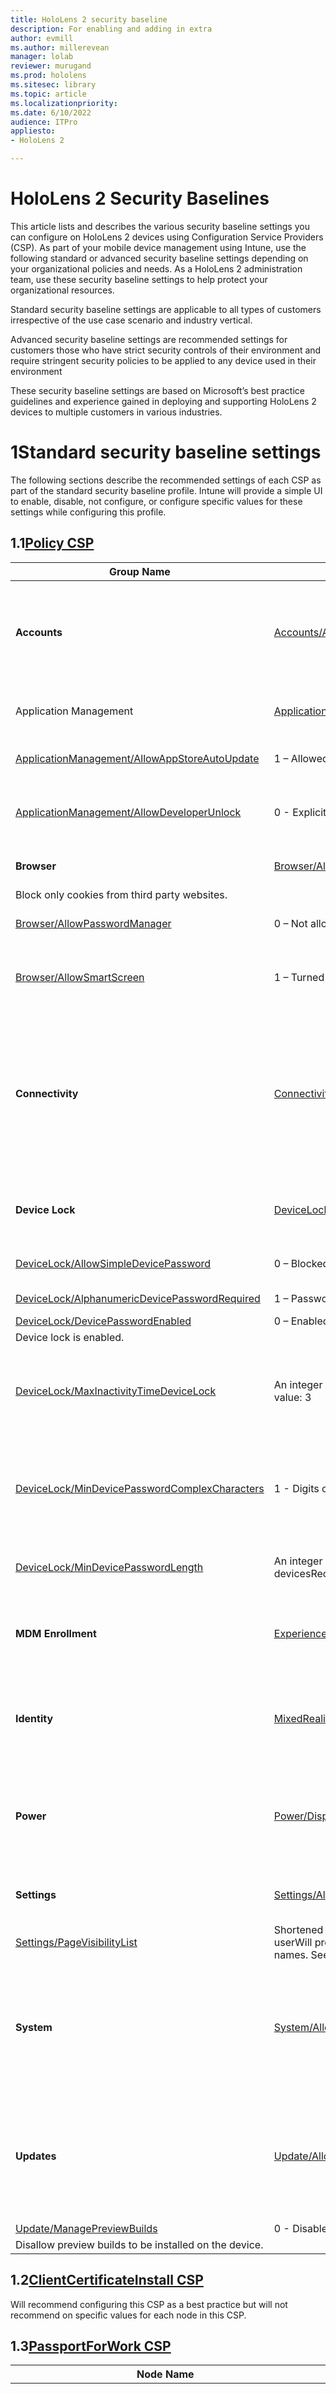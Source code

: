 ```yaml
---
title: HoloLens 2 security baseline
description: For enabling and adding in extra 
author: evmill
ms.author: millerevean
manager: lolab
reviewer: murugand
ms.prod: hololens
ms.sitesec: library
ms.topic: article
ms.localizationpriority:
ms.date: 6/10/2022
audience: ITPro
appliesto:
- HoloLens 2

---
```


# HoloLens 2 Security Baselines

This article lists and describes the various security baseline settings you can configure on HoloLens 2 devices using Configuration Service Providers (CSP). As part of your mobile device management using Intune, use the following standard or advanced security baseline settings depending on your organizational policies and needs. As a HoloLens 2 administration team, use these security baseline settings to help protect your organizational resources.

Standard security baseline settings are applicable to all types of customers irrespective of the use case scenario and industry vertical.

Advanced security baseline settings are recommended settings for customers those who have strict security controls of their environment and require stringent security policies to be applied to any device used in their environment

These security baseline settings are based on Microsoft’s best practice guidelines and experience gained in deploying and supporting HoloLens 2 devices to multiple customers in various industries.









# 1Standard security baseline settings

The following sections describe the recommended settings of each CSP as part of the standard security baseline profile. Intune will provide a simple UI to enable, disable, not configure, or configure specific values for these settings while configuring this profile.

## 1.1[Policy CSP](https://docs.microsoft.com/en-us/windows/client-management/mdm/policies-in-policy-csp-supported-by-hololens2)

| **Group Name** | **Policy Name** | **Value** | **Description** |
| --- | --- | --- | --- |
| **Accounts** | [Accounts/AllowMicrosoftAccountConnection](https://docs.microsoft.com/en-us/windows/client-management/mdm/policy-csp-accounts#accounts-allowmicrosoftaccountconnection) | 0 – Not Allowed | Restrict the user to use an MSA account for non-email related connection authentication and services. |
| Application Management | [ApplicationManagement/AllowAllTrustedApps](https://docs.microsoft.com/en-us/windows/client-management/mdm/policy-csp-applicationmanagement#applicationmanagement-allowalltrustedapps) | 0 - Explicit deny | Explicitly deny non Microsoft Store apps. |
| [ApplicationManagement/AllowAppStoreAutoUpdate](https://docs.microsoft.com/en-us/windows/client-management/mdm/policy-csp-applicationmanagement#applicationmanagement-allowappstoreautoupdate) | 1 – Allowed | Allow automatic update of apps from Microsoft Store. |
| [ApplicationManagement/AllowDeveloperUnlock](https://docs.microsoft.com/en-us/windows/client-management/mdm/policy-csp-applicationmanagement#applicationmanagement-allowdeveloperunlock) | 0 - Explicit deny | Restrict the user to unlock developer mode, which allows the user to install apps on the device from an IDE. |
| **Browser** | [Browser/AllowCookies](https://docs.microsoft.com/en-us/windows/client-management/mdm/policy-csp-browser#browser-allowcookies) | 1 – Block only cookies from third party websites
 | Block only cookies from third party websites. |
| [Browser/AllowPasswordManager](https://docs.microsoft.com/en-us/windows/client-management/mdm/policy-csp-browser#browser-allowpasswordmanager) | 0 – Not allowed | Disallow Microsoft Edge to use the password manager. |
| [Browser/AllowSmartScreen](https://docs.microsoft.com/en-us/windows/client-management/mdm/policy-csp-browser#browser-allowsmartscreen) | 1 – Turned on | Enabling this policy turns on Windows Defender SmartScreen and prevent users from turning it off. |
| **Connectivity** | [Connectivity/AllowUSBConnection](https://docs.microsoft.com/en-us/windows/client-management/mdm/policy-csp-connectivity#connectivity-allowusbconnection) | 0 – Not allowed | Disables USB connection between the device and a computer to sync files with the device or to use developer tools to deploy or debug applications. |
| **Device Lock** | [DeviceLock/AllowIdleReturnWithoutPassword](https://docs.microsoft.com/en-us/windows/client-management/mdm/policy-csp-devicelock#devicelock-allowidlereturnwithoutpassword) | 0 – Not allowed | Disallow return from idle without PIN or password. |
| [DeviceLock/AllowSimpleDevicePassword](https://docs.microsoft.com/en-us/windows/client-management/mdm/policy-csp-devicelock#devicelock-allowsimpledevicepassword) | 0 – Blocked | Block PINs or passwords such as &quot;1111&quot; or &quot;1234&quot;. |
| [DeviceLock/AlphanumericDevicePasswordRequired](https://docs.microsoft.com/en-us/windows/client-management/mdm/policy-csp-devicelock#devicelock-alphanumericdevicepasswordrequired) | 1 – Password or Numeric PIN required | Require password or alphanumeric PIN. |
| [DeviceLock/DevicePasswordEnabled](https://docs.microsoft.com/en-us/windows/client-management/mdm/policy-csp-devicelock#devicelock-devicepasswordenabled) | 0 – Enabled
 | Device lock is enabled. |
| [DeviceLock/MaxInactivityTimeDeviceLock](https://docs.microsoft.com/en-us/windows/client-management/mdm/policy-csp-devicelock#devicelock-maxinactivitytimedevicelock) | An integer X where 0 \&lt;= X \&lt;= 999Recommended value: 3 | Specifies the maximum amount of time (in minutes) allowed after the device is idle that will cause the device to become PIN or password locked. |
| [DeviceLock/MinDevicePasswordComplexCharacters](https://docs.microsoft.com/en-us/windows/client-management/mdm/policy-csp-devicelock#devicelock-mindevicepasswordcomplexcharacters) | 1 - Digits only | The number of complex element types (uppercase and lowercase letters, numbers, and punctuation) required for a strong PIN or password. |
| [DeviceLock/MinDevicePasswordLength](https://docs.microsoft.com/en-us/windows/client-management/mdm/policy-csp-devicelock#devicelock-mindevicepasswordlength) | An integer X where 4 \&lt;= X \&lt;= 16 for client devicesRecommended value: 8 | Specifies the minimum number or characters required in the PIN or password. |
| **MDM Enrollment** | [Experience/AllowManualMDMUnenrollment](https://docs.microsoft.com/en-us/windows/client-management/mdm/policy-csp-experience#experience-allowmanualmdmunenrollment) | 0 – Not allowed | Disallow the user to delete the workplace account using the workplace control panel. |
| **Identity** | [MixedReality/AADGroupMembershipCacheValidityInDays](https://docs.microsoft.com/en-us/windows/client-management/mdm/policy-csp-mixedreality#mixedreality-aadgroupmembershipcachevalidityindays) | Number of days the cache to be validRecommended value: 7 days | Number of days the Azure AD group membership cache should be valid. |
| **Power** | [Power/DisplayOffTimeoutPluggedIn](https://docs.microsoft.com/en-us/windows/client-management/mdm/policy-csp-power#power-displayofftimeoutpluggedin) | Idle time in number of secondsRecommended value: 60 secs | Allows you to specify the period of inactivity before Windows turns off the display. |
| **Settings** | [Settings/AllowVPN](https://docs.microsoft.com/en-us/windows/client-management/mdm/policy-csp-settings#settings-allowvpn) | 0 – Not allowed | Disallow the user to change VPN settings. |
| [Settings/PageVisibilityList](https://docs.microsoft.com/en-us/windows/client-management/mdm/policy-csp-settings#settings-pagevisibilitylist) | Shortened name of the pages that are visible to the userWill provide a UI to select or unselect the page names. See comments for recommended pages to hide.  | Allow only listed pages to be displayed to the user in Settings app. |
| **System** | [System/AllowStorageCard](https://docs.microsoft.com/en-us/windows/client-management/mdm/policy-csp-system#system-allowstoragecard) | 0 – Not allowed | SD card use is not allowed and USB drives are disabled. This setting does not prevent programmatic access to the storage card. |
| **Updates** | [Update/AllowUpdateService](https://docs.microsoft.com/en-us/windows/client-management/mdm/policy-csp-update#update-allowupdateservice)  | 1 – Allowed  | Allow access to Microsoft Update, Windows Server Update Services (WSUS), or Microsoft Store.  |
| [Update/ManagePreviewBuilds](https://docs.microsoft.com/en-us/windows/client-management/mdm/policy-csp-update#update-managepreviewbuilds) | 0 - Disable Preview builds
 | Disallow preview builds to be installed on the device. |

## 1.2[ClientCertificateInstall CSP](https://docs.microsoft.com/en-us/windows/client-management/mdm/clientcertificateinstall-csp)

Will recommend configuring this CSP as a best practice but will not recommend on specific values for each node in this CSP.

## 1.3[PassportForWork CSP](https://docs.microsoft.com/en-us/windows/client-management/mdm/passportforwork-csp)

| **Node Name** | **Value** | **Description** |
| --- | --- | --- |
| Tenant ID | _Tenant ID_ | A globally unique identifier (GUID), without curly braces ( { , } ), that is used as part of Windows Hello for Business provisioning and management. |
| _Tenant ID_/Policies/UsePassportForWork | True | Sets Windows Hello for Business as a method for signing into Windows. |
| _Tenant ID_/Policies/RequireSecurityDevice | True | Requires a Trusted Platform Module (TPM) for Windows Hello for Business. |
| _Tenant ID_/Policies/ExcludeSecurityDevices/TPM12 | False | TPM revision 1.2 modules will be allowed to be used with Windows Hello for Business. |
| _Tenant ID_/Policies/EnablePinRecovery | False | PIN recovery secret will not be created or stored. |
| _Tenant ID_/Policies/UseCertificateForOnPremAuth | False | PIN will be provisioned when the user logs in, without waiting for a certificate payload. |
| _Tenant ID_/Policies/PINComplexity/MinimumPINLength | 6 | PIN length must be greater than or equal to this number. |
| _TenantId_/Policies/PINComplexity/MaximumPINLength | 6 | PIN length must be less than or equal to this number. |
| _TenantId_/Policies/PINComplexity/UppercaseLetters | 2 | Digits are required and all other character sets are not allowed. |
| _TenantId_/Policies/PINComplexity/LowercaseLetters | 2 | Digits are required and all other character sets are not allowed. |
| _TenantId_/Policies/PINComplexity/SpecialCharacters | 2 | Does not allow the use of special characters in PIN. |
| _TenantId_/Policies/PINComplexity/Digits | 0 | Allows the use of digits in PIN. |
| _TenantId_/Policies/PINComplexity/History | 10 | Number of past PINs that can be associated to a user account that can&#39;t be reused. |
| _TenantId_/Policies/PINComplexity/Expiration | 90 | Period of time (in days) that a PIN can be used before the system requires the user to change it. |
| _TenantId_/Policies/UseHelloCertificatesAsSmartCardCertificates | False | Applications do not use Windows Hello for Business certificates as smart card certificates, and biometric factors are available when a user is asked to authorize the use of the certificate&#39;s private key. |

## 1.4[RootCATrustedCertificates CSP](https://docs.microsoft.com/en-us/windows/client-management/mdm/rootcacertificates-csp)

Will recommend configuring **Root, CA, TrustedPublisher and TrustedPeople** nodes in this CSP as a best practice but will not recommend on specific values for each node in this CSP.

## 1.5[TenantLockdown CSP](https://docs.microsoft.com/en-us/windows/client-management/mdm/tenantlockdown-csp)

| **Node Name** | **Value** | **Description** |
| --- | --- | --- |
| RequireNetworkInOOBE | True | When the device goes through OOBE at first logon or after a reset, the user is required to choose a network before proceeding. There is no &quot;skip for now&quot; option. This ensures that the device remains bound to the tenant in case of accidental or intentional resets or wipes. |

## 1.6[VPNv2 CSP](https://docs.microsoft.com/en-us/windows/client-management/mdm/vpnv2-csp)

Will recommend configuring VPN profiles as a best practice but will not recommend on specific values for each node in this CSP. Most of the settings are related to the customer environment.

## 1.7[WiFi CSP](https://docs.microsoft.com/en-us/windows/client-management/mdm/wifi-csp)

Will recommend configuring WiFi profiles as a best practice but will not recommend on specific values for each node in this CSP. Most of the settings are related to the customer environment.

# 2Advanced security baseline settings

The following sections describe the recommended settings of each CSP as part of the advanced security baseline profile. Intune will provide a simple UI to enable, disable, not configure, or configure specific values for these settings while configuring this profile.

## 2.1[Policy CSP](https://docs.microsoft.com/en-us/windows/client-management/mdm/policies-in-policy-csp-supported-by-hololens2)

| **Group Name** | **Policy Name** | **Value** | **Description** |
| --- | --- | --- | --- |
| **Accounts** | [Accounts/AllowMicrosoftAccountConnection](https://docs.microsoft.com/en-us/windows/client-management/mdm/policy-csp-accounts#accounts-allowmicrosoftaccountconnection) | 0 – Not Allowed | Restrict the user to use an MSA account for non-email related connection authentication and services. |
| **Application Management** | [ApplicationManagement/AllowAllTrustedApps](https://docs.microsoft.com/en-us/windows/client-management/mdm/policy-csp-applicationmanagement#applicationmanagement-allowalltrustedapps) | 0 - Explicit deny | Explicitly deny non Microsoft Store apps. |
| [ApplicationManagement/AllowAppStoreAutoUpdate](https://docs.microsoft.com/en-us/windows/client-management/mdm/policy-csp-applicationmanagement#applicationmanagement-allowappstoreautoupdate) | 1 – Allowed | Allow automatic update of apps from Microsoft Store. |
| [ApplicationManagement/AllowDeveloperUnlock](https://docs.microsoft.com/en-us/windows/client-management/mdm/policy-csp-applicationmanagement#applicationmanagement-allowdeveloperunlock) | 0 - Explicit deny | Restrict the user to unlock developer mode, which allows the user to install apps on the device from an IDE. |
| **Authentication** | [Authentication/AllowFastReconnect](https://docs.microsoft.com/en-us/windows/client-management/mdm/policy-csp-authentication#authentication-allowfastreconnect) | 0 – Not allowed | Disallow EAP Fast Reconnect from being attempted for EAP Method TLS. |
| **Bluetooth** | [Bluetooth/AllowDiscoverableMode](https://docs.microsoft.com/en-us/windows/client-management/mdm/policy-csp-bluetooth#bluetooth-allowdiscoverablemode) | 0 – Not allowed | Other devices will not be able to detect this device. |
| **Browser** | [Browser/AllowAutofill](https://docs.microsoft.com/en-us/windows/client-management/mdm/policy-csp-browser#browser-allowautofill) | 0 – Prevented/not allowed | Prevent users using Autofill feature to populate the form fields in Microsoft Edge automatically. |
| [Browser/AllowCookies](https://docs.microsoft.com/en-us/windows/client-management/mdm/policy-csp-browser#browser-allowcookies) | 1 – Block only cookies from third party websites | Block only cookies from third party websites. |
| [Browser/AllowDoNotTrack](https://docs.microsoft.com/en-us/windows/client-management/mdm/policy-csp-browser#browser-allowdonottrack) | 0 - Never send tracking information | Never send tracking information. |
| [Browser/AllowPasswordManager](https://docs.microsoft.com/en-us/windows/client-management/mdm/policy-csp-browser#browser-allowpasswordmanager) | 0 – Not allowed | Disallow Microsoft Edge to use the password manager. |
| [Browser/AllowPopups](https://docs.microsoft.com/en-us/windows/client-management/mdm/policy-csp-browser#browser-allowpopups) | 1 – Turn on Pop-up Blocker | Turn on Pop-up Blocker stopping pop-up windows from opening. |
| [Browser/AllowSearchSuggestionsinAddressBar](https://docs.microsoft.com/en-us/windows/client-management/mdm/policy-csp-browser#browser-allowsearchsuggestionsinaddressbar) | 0 – Prevented/not allowed | Hide search suggestions in the Address bar of Microsoft Edge. |
| [Browser/AllowSmartScreen](https://docs.microsoft.com/en-us/windows/client-management/mdm/policy-csp-browser#browser-allowsmartscreen) | 1 – Turned on | Enabling this policy turns on Windows Defender SmartScreen and prevent users from turning it off. |
| **Connectivity** | [Connectivity/AllowBluetooth](https://docs.microsoft.com/en-us/windows/client-management/mdm/policy-csp-connectivity#connectivity-allowbluetooth) | 0 – Disallow Bluetooth | Bluetooth control panel will be grayed out and the user will not be able to turn Bluetooth on. |
| [Connectivity/AllowUSBConnection](https://docs.microsoft.com/en-us/windows/client-management/mdm/policy-csp-connectivity#connectivity-allowusbconnection) | 0 – Not allowed | Disables USB connection between the device and a computer to sync files with the device or to use developer tools to deploy or debug applications. |
| **Device Lock** | [DeviceLock/AllowIdleReturnWithoutPassword](https://docs.microsoft.com/en-us/windows/client-management/mdm/policy-csp-devicelock#devicelock-allowidlereturnwithoutpassword) | 0 – Not allowed | Disallow return from idle without PIN or password. |
| [DeviceLock/AllowSimpleDevicePassword](https://docs.microsoft.com/en-us/windows/client-management/mdm/policy-csp-devicelock#devicelock-allowsimpledevicepassword) | 0 – Blocked | Block PINs or passwords such as &quot;1111&quot; or &quot;1234&quot;. |
| [DeviceLock/AlphanumericDevicePasswordRequired](https://docs.microsoft.com/en-us/windows/client-management/mdm/policy-csp-devicelock#devicelock-alphanumericdevicepasswordrequired) | 0 – Password or Alphanumeric PIN required | Require password or alphanumeric PIN. |
| [DeviceLock/DevicePasswordEnabled](https://docs.microsoft.com/en-us/windows/client-management/mdm/policy-csp-devicelock#devicelock-devicepasswordenabled) | 0 – Enabled
 | Device lock is enabled. |
| [~~DeviceLock/DevicePasswordExpiration~~](https://docs.microsoft.com/en-us/windows/client-management/mdm/policy-csp-devicelock#devicelock-devicepasswordexpiration) | ~~An integer X where 0 \&lt;= X \&lt;= 730~~ | ~~Specifies when the password expires (in days).~~ |
| [DeviceLock/DevicePasswordHistory](https://docs.microsoft.com/en-us/windows/client-management/mdm/policy-csp-devicelock#devicelock-devicepasswordhistory) | An integer X where 0 \&lt;= X \&lt;= 50Recommended value: 15 | Specifies how many passwords can be stored in the history that can&#39;t be used. |
| [DeviceLock/MaxDevicePasswordFailedAttempts](https://docs.microsoft.com/en-us/windows/client-management/mdm/policy-csp-devicelock#devicelock-maxdevicepasswordfailedattempts) | An integer X where 4 \&lt;= X \&lt;= 16 for client devicesRecommended value: 10 | The number of authentication failures allowed before the device will be wiped. |
| [DeviceLock/MaxInactivityTimeDeviceLock](https://docs.microsoft.com/en-us/windows/client-management/mdm/policy-csp-devicelock#devicelock-maxinactivitytimedevicelock) | An integer X where 0 \&lt;= X \&lt;= 999Recommended value: 3 | Specifies the maximum amount of time (in minutes) allowed after the device is idle that will cause the device to become PIN or password locked. |
| [DeviceLock/MinDevicePasswordComplexCharacters](https://docs.microsoft.com/en-us/windows/client-management/mdm/policy-csp-devicelock#devicelock-mindevicepasswordcomplexcharacters) | 3 - Digits, lowercase letters, and uppercase letters are required | The number of complex element types (uppercase and lowercase letters, numbers, and punctuation) required for a strong PIN or password. |
| [DeviceLock/MinDevicePasswordLength](https://docs.microsoft.com/en-us/windows/client-management/mdm/policy-csp-devicelock#devicelock-mindevicepasswordlength) | An integer X where 4 \&lt;= X \&lt;= 16 for client devicesRecommended value: 12 | Specifies the minimum number or characters required in the PIN or password. |
| **MDM Enrollment** | [Experience/AllowManualMDMUnenrollment](https://docs.microsoft.com/en-us/windows/client-management/mdm/policy-csp-experience#experience-allowmanualmdmunenrollment) | 0 – Not allowed | Disallow the user to delete the workplace account using the workplace control panel. |
| **Identity** | [MixedReality/AADGroupMembershipCacheValidityInDays](https://docs.microsoft.com/en-us/windows/client-management/mdm/policy-csp-mixedreality#mixedreality-aadgroupmembershipcachevalidityindays) | Number of days the cache to be validRecommended value: 7 days | Number of days the Azure AD group membership cache should be valid. |
| **Power** | [Power/DisplayOffTimeoutPluggedIn](https://docs.microsoft.com/en-us/windows/client-management/mdm/policy-csp-power#power-displayofftimeoutpluggedin) | Idle time in number of secondsRecommended value: 60 secs | Allows you to specify the period of inactivity before Windows turns off the display. |
| **Privacy** | [Privacy/LetAppsAccessAccountInfo](https://docs.microsoft.com/en-us/windows/client-management/mdm/policy-csp-privacy#privacy-letappsaccessaccountinfo) | 2 - Force deny | Denies Windows apps access to account information. |
| [Privacy/LetAppsAccessAccountInfo\_ForceAllowTheseApps](https://docs.microsoft.com/en-us/windows/client-management/mdm/policy-csp-privacy#privacy-letappsaccessaccountinfo-forceallowtheseapps) | List of semi-colon delimited Package Family Names of Windows apps | Listed Windows apps are allowed access to account information. |
| [Privacy/LetAppsAccessAccountInfo\_ForceDenyTheseApps](https://docs.microsoft.com/en-us/windows/client-management/mdm/policy-csp-privacy#privacy-letappsaccessaccountinfo-forcedenytheseapps) | List of semi-colon delimited Package Family Names of Windows apps | Listed Windows apps are denied access to account information. |
| [Privacy/LetAppsAccessAccountInfo\_UserInControlOfTheseApps](https://docs.microsoft.com/en-us/windows/client-management/mdm/policy-csp-privacy#privacy-letappsaccessaccountinfo-userincontroloftheseapps) | List of semi-colon delimited Package Family Names of Windows apps | The user is able to control the account information privacy setting for the listed Windows apps. |
| [Privacy/LetAppsAccessBackgroundSpatialPerception](https://docs.microsoft.com/en-us/windows/client-management/mdm/policy-csp-privacy#privacy-letappsaccessbackgroundspatialperception) | 2 - Force deny | Deny Windows apps access to the movement of the user&#39;s head, hands, motion controllers, and other tracked objects, while the apps are running in the background. |
| [Privacy/LetAppsAccessBackgroundSpatialPerception\_ForceAllowTheseApps](https://docs.microsoft.com/en-us/windows/client-management/mdm/policy-csp-privacy#privacy-letappsaccessbackgroundspatialperception-forceallowtheseapps) | List of semi-colon delimited Package Family Names of Windows Store Apps | Listed apps are allowed access to the user&#39;s movements while the apps are running in the background. |
| [Privacy/LetAppsAccessBackgroundSpatialPerception\_ForceDenyTheseApps](https://docs.microsoft.com/en-us/windows/client-management/mdm/policy-csp-privacy#privacy-letappsaccessbackgroundspatialperception-forcedenytheseapps) | List of semi-colon delimited Package Family Names of Windows Store Apps | Listed apps are denied access to the user&#39;s movements while the apps are running in the background. |
| [Privacy/LetAppsAccessBackgroundSpatialPerception\_UserInControlOfTheseApps](https://docs.microsoft.com/en-us/windows/client-management/mdm/policy-csp-privacy#privacy-letappsaccessbackgroundspatialperception-userincontroloftheseapps) | List of semi-colon delimited Package Family Names of Windows Store Apps | The user is able to control the user movements privacy setting for the listed apps. |
| [Privacy/LetAppsAccessMicrophone\_ForceDenyTheseApps](https://docs.microsoft.com/en-us/windows/client-management/mdm/policy-csp-privacy#privacy-letappsaccessmicrophone-forcedenytheseapps) | List of semi-colon delimited Package Family Names of Microsoft Store Apps | Listed apps are denied access to the microphone. |
| [Privacy/LetAppsAccessMicrophone\_UserInControlOfTheseApps](https://docs.microsoft.com/en-us/windows/client-management/mdm/policy-csp-privacy#privacy-letappsaccessmicrophone-userincontroloftheseapps) | List of semi-colon delimited Package Family Names of Microsoft Store Apps | The user is able to control the microphone privacy setting for the listed apps. |
| **Search** | [Search/AllowSearchToUseLocation](https://docs.microsoft.com/en-us/windows/client-management/mdm/policy-csp-search#search-allowsearchtouselocation) | 0 – Not allowed | Disallow search to use location information. |
| **Security** | [Security/AllowAddProvisioningPackage](https://docs.microsoft.com/en-us/windows/client-management/mdm/policy-csp-security#security-allowaddprovisioningpackage) | 0 – Not allowed | Disallow the runtime configuration agent to install provisioning packages. |
| **Settings** | [Settings/AllowVPN](https://docs.microsoft.com/en-us/windows/client-management/mdm/policy-csp-settings#settings-allowvpn) | 0 – Not allowed | Disallow the user to change VPN settings. |
| [Settings/PageVisibilityList](https://docs.microsoft.com/en-us/windows/client-management/mdm/policy-csp-settings#settings-pagevisibilitylist) | Shortened name of the pages that are visible to the userWill provide a UI to select or unselect the page names. See comments for recommended pages to hide. | Allow only listed pages to be displayed to the user in Settings app. |
| **System** | [System/AllowStorageCard](https://docs.microsoft.com/en-us/windows/client-management/mdm/policy-csp-system#system-allowstoragecard) | 0 – Not allowed | SD card use is not allowed and USB drives are disabled. This setting does not prevent programmatic access to the storage card. |
| [System/AllowTelemetry](https://docs.microsoft.com/en-us/windows/client-management/mdm/policy-csp-system#system-allowtelemetry) | 0 - Not allowed | Disallow device to send diagnostic and usage telemetry data, such as Watson. |
| **Updates** | [Update/AllowUpdateService](https://docs.microsoft.com/en-us/windows/client-management/mdm/policy-csp-update#update-allowupdateservice) | 1 – Allowed
 | Allow access to Microsoft Update, Windows Server Update Services (WSUS), or Microsoft Store. |
| [Update/ManagePreviewBuilds](https://docs.microsoft.com/en-us/windows/client-management/mdm/policy-csp-update#update-managepreviewbuilds) | 0 - Disable Preview builds
 | Disallow preview builds to be installed on the device. |
| **Wi-Fi** | [Wifi/AllowManualWiFiConfiguration](https://docs.microsoft.com/en-us/windows/client-management/mdm/policy-csp-wifi#wifi-allowmanualwificonfiguration) | 0 – Not allowed | Disallow connecting to Wi-Fi outside of MDM server-installed networks. |

## 2.2[AccountManagement CSP](https://docs.microsoft.com/en-us/windows/client-management/mdm/accountmanagement-csp)

| **Node Name** | **Value** | **Description** |
| --- | --- | --- |
| UserProfileManagement /EnableProfileManager | True | Enable profile lifetime management for shared or communal device scenarios. |
| UserProfileManagement /DeletionPolicy | 2 - delete at both storage capacity threshold and profile inactivity threshold | Configures when profiles will be deleted. |
| UserProfileManagement /StorageCapacityStartDeletion | 25% | Start deleting profiles when available storage capacity falls below this threshold, given as percent of total storage available for profiles. Profiles that have been inactive the longest will be deleted first. |
| UserProfileManagement /StorageCapacityStopDeletion | 50% | Stop deleting profiles when available storage capacity is brought up to this threshold, given as percent of total storage available for profiles. |
| UserProfileManagement /ProfileInactivityThreshold | 30 | Start deleting profiles when they have not been logged on during the specified period, given as number of days. |

## 2.3[ApplicationControl CSP](https://docs.microsoft.com/en-us/windows/client-management/mdm/applicationcontrol-csp)

| **Node Name** | **Value** | **Description** |
| --- | --- | --- |
| Policies/Policy GUID | _Policy ID_ in the policy blob | Policy ID in the policy blob. |
| Policies/_Policy GUID_/Policy | _Policy blob_ | Policy binary blob encoded in base64. |

## 2.4[ClientCertificateInstall CSP](https://docs.microsoft.com/en-us/windows/client-management/mdm/clientcertificateinstall-csp)

Will recommend configuring this CSP as a best practice but will not recommend on specific values for each node in this CSP.

## 2.5[PassportForWork CSP](https://docs.microsoft.com/en-us/windows/client-management/mdm/passportforwork-csp)

| **Node Name** | **Value** | **Description** |
| --- | --- | --- |
| Tenant ID | _Tenant ID_ | A globally unique identifier (GUID), without curly braces ( { , } ), that is used as part of Windows Hello for Business provisioning and management. |
| _Tenant ID_/Policies/UsePassportForWork | True | Sets Windows Hello for Business as a method for signing into Windows. |
| _Tenant ID_/Policies/RequireSecurityDevice | True | Requires a Trusted Platform Module (TPM) for Windows Hello for Business. |
| _Tenant ID_/Policies/ExcludeSecurityDevices/TPM12 | False | TPM revision 1.2 modules will be allowed to be used with Windows Hello for Business. |
| _Tenant ID_/Policies/EnablePinRecovery | False | PIN recovery secret will not be created or stored. |
| _Tenant ID_/Policies/UseCertificateForOnPremAuth | False | PIN will be provisioned when the user logs in, without waiting for a certificate payload. |
| _Tenant ID_/Policies/PINComplexity/MinimumPINLength | 6 | PIN length must be greater than or equal to this number. |
| _TenantId_/Policies/PINComplexity/MaximumPINLength | 6 | PIN length must be less than or equal to this number. |
| _TenantId_/Policies/PINComplexity/UppercaseLetters | 2 | Digits are required and all other character sets are not allowed. |
| _TenantId_/Policies/PINComplexity/LowercaseLetters | 2 | Digits are required and all other character sets are not allowed. |
| _TenantId_/Policies/PINComplexity/SpecialCharacters | 2 | Does not allow the use of special characters in PIN. |
| _TenantId_/Policies/PINComplexity/Digits | 0 | Allows the use of digits in PIN. |
| _TenantId_/Policies/PINComplexity/History | 10 | Number of past PINs that can be associated to a user account that can&#39;t be reused. |
| _TenantId_/Policies/PINComplexity/Expiration | 90 | Period of time (in days) that a PIN can be used before the system requires the user to change it. |
| _TenantId_/Policies/UseHelloCertificatesAsSmartCardCertificates | False | Applications do not use Windows Hello for Business certificates as smart card certificates, and biometric factors are available when a user is asked to authorize the use of the certificate&#39;s private key. |

## 2.6[RootCATrustedCertificates CSP](https://docs.microsoft.com/en-us/windows/client-management/mdm/rootcacertificates-csp)

Will recommend configuring **Root, CA, TrustedPublisher and TrustedPeople** nodes in this CSP as a best practice but will not recommend on specific values for each node in this CSP.

## 2.7[TenantLockdown CSP](https://docs.microsoft.com/en-us/windows/client-management/mdm/tenantlockdown-csp)

| **Node Name** | **Value** | **Description** |
| --- | --- | --- |
| RequireNetworkInOOBE | True | When the device goes through OOBE at first logon or after a reset, the user is required to choose a network before proceeding. There is no &quot;skip for now&quot; option. This ensures that the device remains bound to the tenant in case of accidental or intentional resets or wipes. |

## 2.8[VPNv2 CSP](https://docs.microsoft.com/en-us/windows/client-management/mdm/vpnv2-csp)

Will recommend configuring VPN profiles as a best practice but will not recommend on specific values for each node in this CSP. Most of the settings are related to customer environment.

## 2.9[WiFi CSP](https://docs.microsoft.com/en-us/windows/client-management/mdm/wifi-csp)

Will recommend configuring WiFi profiles as a best practice but will not recommend on specific values for each node in this CSP. Most of the settings are related to the customer environment.